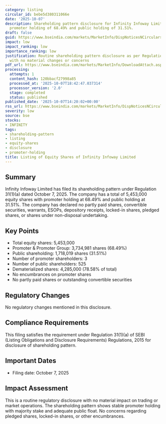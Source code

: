 ```yaml
---
category: listing
circular_id: bebe5d380311066e
date: '2025-10-07'
description: Shareholding pattern disclosure for Infinity Infoway Limited showing
  promoter holding of 68.49% and public holding of 31.51%.
draft: false
guid: https://www.bseindia.com/markets/MarketInfo/DispNoticesNCirculars.aspx?Noticeid={9EE54A33-C3CD-432D-AE93-C7A04CF03988}&noticeno=20251007-56&dt=10/07/2025&icount=56&totcount=79&flag=0
impact: low
impact_ranking: low
importance_ranking: low
justification: Routine shareholding pattern disclosure as per Regulation 31(1)(a)
  with no material changes or concerns
pdf_url: https://www.bseindia.com/markets/MarketInfo/DownloadAttach.aspx?id=20251007-56&attachedId=3d15e72e-7113-4c7b-9cc6-386e0e8d337c
processing:
  attempts: 1
  content_hash: 120bbacf27998a85
  processed_at: '2025-10-07T18:42:47.037314'
  processor_version: '2.0'
  stage: completed
  status: published
published_date: '2025-10-07T14:20:02+00:00'
rss_url: https://www.bseindia.com/markets/MarketInfo/DispNoticesNCirculars.aspx?Noticeid={9EE54A33-C3CD-432D-AE93-C7A04CF03988}&noticeno=20251007-56&dt=10/07/2025&icount=56&totcount=79&flag=0
severity: low
source: bse
stocks:
- INFINITY
tags:
- shareholding-pattern
- listing
- equity-shares
- disclosure
- promoter-holding
title: Listing of Equity Shares of Infinity Infoway Limited
---
```


## Summary

Infinity Infoway Limited has filed its shareholding pattern under Regulation 31(1)(a) dated October 7, 2025. The company has a total of 5,453,000 equity shares with promoter holding at 68.49% and public holding at 31.51%. The company has declared no partly paid shares, convertible securities, warrants, ESOPs, depository receipts, locked-in shares, pledged shares, or shares under non-disposal undertaking.

## Key Points

- Total equity shares: 5,453,000
- Promoter & Promoter Group: 3,734,981 shares (68.49%)
- Public shareholding: 1,718,019 shares (31.51%)
- Number of promoter shareholders: 3
- Number of public shareholders: 525
- Dematerialized shares: 4,285,000 (78.58% of total)
- No encumbrances on promoter shares
- No partly paid shares or outstanding convertible securities

## Regulatory Changes

No regulatory changes mentioned in this disclosure.

## Compliance Requirements

This filing satisfies the requirement under Regulation 31(1)(a) of SEBI (Listing Obligations and Disclosure Requirements) Regulations, 2015 for disclosure of shareholding pattern.

## Important Dates

- Filing date: October 7, 2025

## Impact Assessment

This is a routine regulatory disclosure with no material impact on trading or market operations. The shareholding pattern shows stable promoter holding with majority stake and adequate public float. No concerns regarding pledged shares, locked-in shares, or other encumbrances.